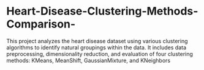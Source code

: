 # Heart-Disease-Clustering-Methods-Comparison-
This project analyzes the heart disease dataset using various clustering algorithms to identify natural groupings within the data. It includes data preprocessing, dimensionality reduction, and evaluation of four clustering methods: KMeans, MeanShift, GaussianMixture, and KNeighbors
